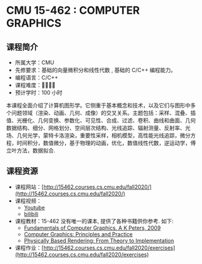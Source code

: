 # CMU 15-462 : COMPUTER GRAPHICS

## 课程简介

- 所属大学：CMU
- 先修要求：基础的向量微积分和线性代数 , 基础的 C/C++ 编程能力。
- 编程语言：C/C++
- 课程难度：🌟🌟🌟🌟
- 预计学时：100 小时

本课程全面介绍了计算机图形学。它侧重于基本概念和技术，以及它们与图形中多个问题领域（渲染、动画、几何、成像）的交叉关系。主题包括：采样、混叠、插值、光栅化、几何变换、参数化、可见性、合成、过滤、卷积、曲线和曲面、几何数据结构、细分、网格划分、空间层次结构、光线追踪、辐射测量、反射率、光场、几何光学，蒙特卡洛渲染，重要性采样，相机模型，高性能光线追踪，微分方程，时间积分，数值微分，基于物理的动画，优化，数值线性代数，逆运动学，傅立叶方法，数据拟合.

## 课程资源

- 课程网站：[http://15462.courses.cs.cmu.edu/fall2020/](http://15462.courses.cs.cmu.edu/fall2020/)
- 课程视频：
  - [Youtube](https://www.youtube.com/watch?v=W6yEALqsD7k&list=PL9_jI1bdZmz2emSh0UQ5iOdT2xRHFHL7E&index=1)
  - [bilibili](https://www.bilibili.com/video/BV1QZ4y1K7ga)
- 课程教材：15-462 没有唯一的课本, 提供了各种书籍供你参考. 如下:
  - [Fundamentals of Computer Graphics. A K Peters, 2009](http://www.amazon.com/Fundamentals-Computer-Graphics-Peter-Shirley/dp/1568814690)
  - [Computer Graphics: Principles and Practice](http://www.amazon.com/Computer-Graphics-Principles-Practice-3rd/dp/0321399528/ref=sr_1_2?s=books&ie=UTF8&qid=1440872554&sr=1-2&keywords=foundations+of+3d+computer+graphics)
  - [Physically Based Rendering: From Theory to Implementation](http://www.amazon.com/gp/product/0123750792?ie=UTF8&tag=pharr-20&linkCode=as2&camp=1789&creative=390957&creativeASIN=0123750792)
- 课程作业：[http://15462.courses.cs.cmu.edu/fall2020/exercises](http://15462.courses.cs.cmu.edu/fall2020/exercises)
